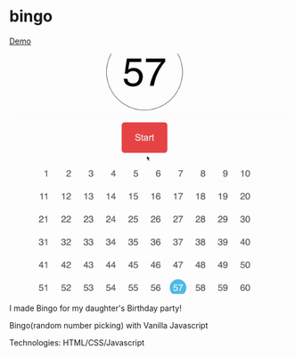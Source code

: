 # bingo

[Demo](https://bingo-carveler.vercel.app/)

<img src="/bingo.gif" alt="revieu" width="500px"  />


I made Bingo for my daughter's Birthday party!

Bingo(random number picking) with Vanilla Javascript

Technologies: HTML/CSS/Javascript


